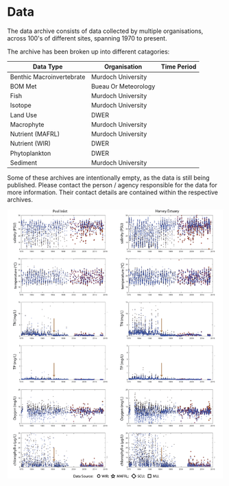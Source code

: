 # Data

The data archive consists of data collected by multiple organisations, across 100's of different sites, spanning 1970 to present.

The archive has been broken up into different catagories:

|Data Type                |Organisation|Time Period|
|-------------------------|--------------------|--------|
|Benthic Macroinvertebrate|Murdoch University  |				|
|BOM Met                  |Bueau Or Meteorology|				|
|Fish                     |Murdoch University  |				|
|Isotope                  |Murdoch University  |				|
|Land Use                 |DWER                |				|
|Macrophyte               |Murdoch University  |				|
|Nutrient (MAFRL)         |Murdoch University  |				|
|Nutrient (WIR)           |DWER                |				|
|Phytoplankton            |DWER                |				|
|Sediment                 |Murdoch University  |				|

Some of these archives are intentionally empty, as the data is still being published. Please contact the person / agency responsible for the data for more information. Their contact details are contained within the respective archives.



<img src="https://github.com/AquaticEcoDynamics/Peel_ARC/blob/master/Images/WaterQuality.png">
